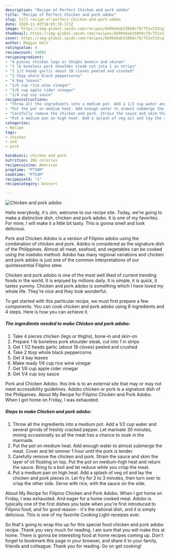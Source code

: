 ```yaml
---
description: "Recipe of Perfect Chicken and pork adobo"
title: "Recipe of Perfect Chicken and pork adobo"
slug: 5271-recipe-of-perfect-chicken-and-pork-adobo
date: 2020-11-02T18:03:19.171Z
image: https://img-global.cpcdn.com/recipes/6b99e6ab338b0c79/751x532cq70/chicken-and-pork-adobo-recipe-main-photo.jpg
thumbnail: https://img-global.cpcdn.com/recipes/6b99e6ab338b0c79/751x532cq70/chicken-and-pork-adobo-recipe-main-photo.jpg
cover: https://img-global.cpcdn.com/recipes/6b99e6ab338b0c79/751x532cq70/chicken-and-pork-adobo-recipe-main-photo.jpg
author: Maggie Holt
ratingvalue: 4
reviewcount: 14802
recipeingredient:
- "4 pieces chicken legs or thighs bonein and skinon"
- "1 lb boneless pork shoulder steak cut into 1 in strips"
- "1 1/2 heads garlic about 18 cloves peeled and crushed"
- "2 tbsp whole black peppercorns"
- "4 bay leaves"
- "1/6 cup rice wine vinegar"
- "1/6 cup apple cider vinegar"
- "1/4 cup soy sauce"
recipeinstructions:
- "Throw all the ingredients into a medium pot. Add a 1/2 cup water and several grinds of freshly cracked pepper. Let marinate 30 minutes, mixing occasionally so all the meat has a chance to soak in the marinade."
- "Put the pot on medium heat. Add enough water to almost submerge the meat. Cover and let simmer 1 hour until the pork is tender."
- "Carefully remove the chicken and pork. Strain the sauce and skim the layer of oil floating on top. Put the pot on medium-high heat and return the sauce. Bring to a boil and let reduce while you crisp the meat."
- "Put a medium pan on high heat. Add a splash of veg oil and lay the chicken and pork pieces in. Let fry for 2 to 3 minutes, then turn over to crisp the other side. Serve with rice, with the sauce on the side."
categories:
- Recipe
tags:
- chicken
- and
- pork

katakunci: chicken and pork 
nutrition: 266 calories
recipecuisine: American
preptime: "PT36M"
cooktime: "PT54M"
recipeyield: "1"
recipecategory: Dessert

---
```



![Chicken and pork adobo](https://img-global.cpcdn.com/recipes/6b99e6ab338b0c79/751x532cq70/chicken-and-pork-adobo-recipe-main-photo.jpg)

Hello everybody, it's Jim, welcome to our recipe site. Today, we're going to make a distinctive dish, chicken and pork adobo. It is one of my favorites. For mine, I will make it a little bit tasty. This is gonna smell and look delicious.

Pork and Chicken Adobo is a version of Filipino adobo using the combination of chicken and pork. Adobo is considered as the signature dish of the Philippines. Almost all meat, seafood, and vegetables can be cooked using the inadobo method. Adobo has many regional variations and chicken and pork adobo is just one of the common interpretations of our quintessential Filipino stew.

Chicken and pork adobo is one of the most well liked of current trending foods in the world. It is enjoyed by millions daily. It is simple, it is quick, it tastes yummy. Chicken and pork adobo is something which I have loved my whole life. They're nice and they look wonderful.


To get started with this particular recipe, we must first prepare a few components. You can cook chicken and pork adobo using 8 ingredients and 4 steps. Here is how you can achieve it.

<!--inarticleads1-->

##### The ingredients needed to make Chicken and pork adobo:

1. Take 4 pieces chicken (legs or thighs), bone-in and skin-on
1. Prepare 1 lb boneless pork shoulder steak, cut into 1 in strips
1. Get 1 1/2 heads garlic (about 18 cloves) peeled and crushed
1. Take 2 tbsp whole black peppercorns
1. Get 4 bay leaves
1. Make ready 1/6 cup rice wine vinegar
1. Get 1/6 cup apple cider vinegar
1. Get 1/4 cup soy sauce


Pork and Chicken Adobo. this link is to an external site that may or may not meet accessibility guidelines. Adobo chicken or pork is a signature dish of the Philippines. About My Recipe for Filipino Chicken and Pork Adobo. When I got home on Friday, I was exhausted. 

<!--inarticleads2-->

##### Steps to make Chicken and pork adobo:

1. Throw all the ingredients into a medium pot. Add a 1/2 cup water and several grinds of freshly cracked pepper. Let marinate 30 minutes, mixing occasionally so all the meat has a chance to soak in the marinade.
1. Put the pot on medium heat. Add enough water to almost submerge the meat. Cover and let simmer 1 hour until the pork is tender.
1. Carefully remove the chicken and pork. Strain the sauce and skim the layer of oil floating on top. Put the pot on medium-high heat and return the sauce. Bring to a boil and let reduce while you crisp the meat.
1. Put a medium pan on high heat. Add a splash of veg oil and lay the chicken and pork pieces in. Let fry for 2 to 3 minutes, then turn over to crisp the other side. Serve with rice, with the sauce on the side.


About My Recipe for Filipino Chicken and Pork Adobo. When I got home on Friday, I was exhausted. And eager for a home cooked meal. Adobo is typically one of the first dishes you taste when you&#39;re first introduced to Filipino food, and for good reason - it&#39;s the national dish, and it is simply delicious. This is one of my favorite Cooking Light receipes ever. 

So that's going to wrap this up for this special food chicken and pork adobo recipe. Thank you very much for reading. I am sure that you will make this at home. There is gonna be interesting food at home recipes coming up. Don't forget to bookmark this page in your browser, and share it to your family, friends and colleague. Thank you for reading. Go on get cooking!
